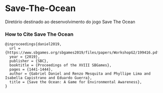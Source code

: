 # Save-The-Ocean
Diretório destinado ao desenvolvimento do jogo Save The Ocean 



### How to Cite Save The Ocean
```
@inproceedings{daniel2019,
  url = {https://www.sbgames.org/sbgames2019/files/papers/WorkshopG2/199416.pdf},
  year = {2019},
  publisher = {SBC},
  booktitle = {Proceedings of the XVIII SBGames},
  pages = {1441-1444},
  author = {Gabriel Daniel and Renzo Mesquita and Phyllipe Lima and Isabella Capistrano and Eduardo Guerra},
  title = {Save the Ocean: A Game for Environmental Awareness},
}
```
